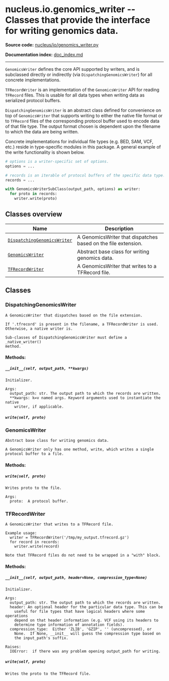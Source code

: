 # nucleus.io.genomics_writer -- Classes that provide the interface for writing genomics data.
**Source code:** [nucleus/io/genomics_writer.py](https://github.com/google/nucleus/tree/master/nucleus/io/genomics_writer.py)

**Documentation index:** [doc_index.md](../../doc_index.md)

---
`GenomicsWriter` defines the core API supported by writers, and is subclassed
directly or indirectly (via `DispatchingGenomicsWriter`) for all concrete
implementations.

`TFRecordWriter` is an implementation of the `GenomicsWriter` API for reading
`TFRecord` files. This is usable for all data types when writing data as
serialized protocol buffers.

`DispatchingGenomicsWriter` is an abstract class defined for convenience on top
of `GenomicsWriter` that supports writing to either the native file format or to
`TFRecord` files of the corresponding protocol buffer used to encode data of
that file type. The output format chosen is dependent upon the filename to which
the data are being written.

Concrete implementations for individual file types (e.g. BED, SAM, VCF, etc.)
reside in type-specific modules in this package. A general example of the write
functionality is shown below.

```python
# options is a writer-specific set of options.
options = ...

# records is an iterable of protocol buffers of the specific data type.
records = ...

with GenomicsWriterSubClass(output_path, options) as writer:
  for proto in records:
    writer.write(proto)
```

## Classes overview
Name | Description
-----|------------
[`DispatchingGenomicsWriter`](#dispatchinggenomicswriter) | A GenomicsWriter that dispatches based on the file extension.
[`GenomicsWriter`](#genomicswriter) | Abstract base class for writing genomics data.
[`TFRecordWriter`](#tfrecordwriter) | A GenomicsWriter that writes to a TFRecord file.

## Classes
### DispatchingGenomicsWriter
```
A GenomicsWriter that dispatches based on the file extension.

If '.tfrecord' is present in the filename, a TFRecordWriter is used.
Otherwise, a native writer is.

Sub-classes of DispatchingGenomicsWriter must define a _native_writer()
method.
```

#### Methods:
<a name="__init__"></a>
##### `__init__(self, output_path, **kwargs)`
```
Initializer.

Args:
  output_path: str. The output path to which the records are written.
  **kwargs: k=v named args. Keyword arguments used to instantiate the native
    writer, if applicable.
```

<a name="write"></a>
##### `write(self, proto)`


### GenomicsWriter
```
Abstract base class for writing genomics data.

A GenomicsWriter only has one method, write, which writes a single
protocol buffer to a file.
```

#### Methods:
<a name="write"></a>
##### `write(self, proto)`
```
Writes proto to the file.

Args:
  proto:  A protocol buffer.
```

### TFRecordWriter
```
A GenomicsWriter that writes to a TFRecord file.

Example usage:
  writer = TFRecordWriter('/tmp/my_output.tfrecord.gz')
  for record in records:
    writer.write(record)

Note that TFRecord files do not need to be wrapped in a "with" block.
```

#### Methods:
<a name="__init__"></a>
##### `__init__(self, output_path, header=None, compression_type=None)`
```
Initializer.

Args:
  output_path: str. The output path to which the records are written.
  header: An optional header for the particular data type. This can be
    useful for file types that have logical headers where some operations
    depend on that header information (e.g. VCF using its headers to
    determine type information of annotation fields).
  compression_type:  Either 'ZLIB', 'GZIP', '' (uncompressed), or
    None.  If None, __init__ will guess the compression type based on
    the input_path's suffix.

Raises:
  IOError:  if there was any problem opening output_path for writing.
```

<a name="write"></a>
##### `write(self, proto)`
```
Writes the proto to the TFRecord file.
```

